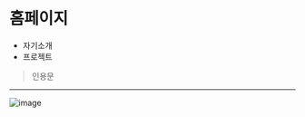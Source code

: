 # 홈페이지
- 자기소개
- 프로젝트 
> 인용문
---
![image](https://github.com/user-attachments/assets/68995023-c46d-444d-8106-a2f460d3eb07)
